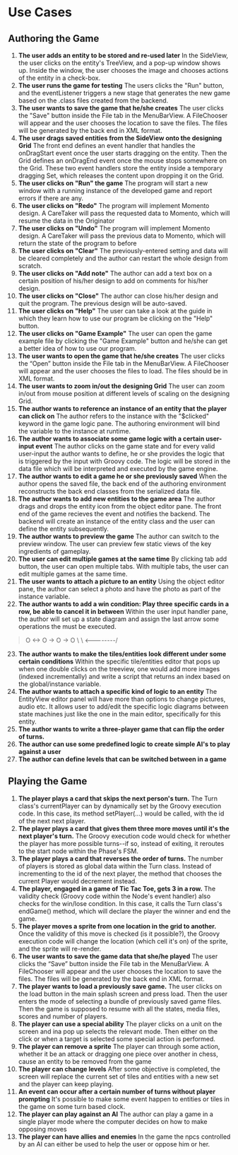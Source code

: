 # Use Cases

## Authoring the Game

1. **The user adds an entity to be stored and re-used later**
    In the SideView, the user clicks on the entity's TreeView, and a pop-up window shows up. Inside the window, the user chooses the image and chooses actions of the entity in a check-box.
2. **The user runs the game for testing**
    The users clicks the "Run" button, and the eventListener triggers a new stage that generates the new game based on the .class files created from the backend.
3. **The user wants to save the game that he/she creates**
    The user clicks the "Save" button inside the File tab in the MenuBarView. A FileChooser will appear and the user chooses the location to save the files. The files will be generated by the back end in XML format.
4. **The user drags saved entities from the SideView onto the designing Grid**
    The front end defines an event handler that handles the onDragStart event once the user starts dragging on the entity. Then the Grid defines an onDragEnd event once the mouse stops somewhere on the Grid. These two event handlers store the entity inside a temporary dragging Set, which releases the content upon dropping it on the Grid.
5. **The user clicks on "Run" the game**
    The program will start a new window with a running instance of the developed game and report errors if there are any.
6. **The user clicks on "Redo"**
    The program will implement Momento design. A CareTaker will pass the requested data to Momento, which will resume the data in the Originator
7. **The user clicks on "Undo"**
    The program will implement Momento design. A CareTaker will pass the previous data to Momento, which will return the state of the program to before
8. **The user clicks on "Clear"**
    The previously-entered setting and data will be cleared completely and the author can restart the whole design from scratch.
9. **The user clicks on "Add note"**
    The author can add a text box on a certain position of his/her design to add on comments for his/her design.
10. **The user clicks on "Close"**
    The author can close his/her design and quit the program. The previous design will be auto-saved.
11. **The user clicks on "Help"**
    The user can take a look at the guide in which they learn how to use our program be clicking on the "Help" button.
12. **The user clicks on "Game Example"**
    The user can open the game example file by clicking the "Game Example" button and he/she can get a better idea of how to use our program.
13. **The user wants to open the game that he/she creates**
    The user clicks the “Open” button inside the File tab in the MenuBarView. A FileChooser will appear and the user chooses the files to load. The files should be in XML format.
14. **The user wants to zoom in/out the designing Grid**
    The user can zoom in/out from mouse position at different levels of scaling on the designing Grid.
15. **The author wants to reference an instance of an entity that the player can click on**
    The author refers to the instance with the "$clicked" keyword in the game logic pane. The authoring environment will bind the variable to the instance at runtime.
16. **The author wants to associate some game logic with a certain user-input event**
    The author clicks on the game state and for every valid user-input the author wants to define, he or she provides the logic that is triggered by the input with Groovy code. The logic will be stored in the data file which will be interpreted and executed by the game engine.
17. **The author wants to edit a game he or she previously saved**
    When the author opens the saved file, the back end of the authoring environment reconstructs the back end classes from the serialized data file.
18. **The author wants to add new entities to the game area**
    The author drags and drops the entity icon from the object editor pane. The front end of the game recieves the event and notifies the backend. The backend will create an instance of the entity class and the user can define the entity subsequently.
19. **The author wants to preview the game**
    The author can switch to the preview window. The user can preview few static views of the key ingredients of gameplay.
20. **The user can edit multiple games at the same time**
    By clicking tab add button, the user can open multiple tabs. With multiple tabs, the user can edit multiple games at the same time.
21. **The user wants to attach a picture to an entity**
    Using the object editor pane, the author can select a photo and have the photo as part of the instance variable.
22. **The author wants to add a win condition: Play three specific cards in a row, be able to cancel it in between**
    Within the user input handler pane, the author will set up a state diagram and assign the last arrow some operations the must be executed.
> O <-> O -> O -> O
> \ \ <--------/
23. **The author wants to make the tiles/entities look different under some certain conditions**
    Within the specific tile/entities editor that pops up when one double clicks on the treeview, one would add more images (indexed incrementally) and write a script that returns an index based on the global/instance variable.
24. **The author wants to attach a specific kind of logic to an entity**
    The EntityView editor panel will have more than options to change pictures, audio etc. It allows user to add/edit the specific logic diagrams between state machines just like the one in the main editor, specifically for this entity.
25. **The author wants to write a three-player game that can flip the order of turns.**
26. **The author can use some predefined logic to create simple AI's to play against a user**
27. **The author can define levels that can be switched between in a game**

## Playing the Game

1. **The player plays a card that skips the next person's turn.**
    The Turn class's currentPlayer can by dynamically set by the Groovy execution code. In this case, its method setPlayer(...) would be called, with the id of the next next player.
2. **The player plays a card that gives them three more moves until it's the next player's turn.**
    The Groovy execution code would check for whether the player has more possible turns--if so, instead of exiting, it reroutes to the start node within the Phase's FSM. 
3. **The player plays a card that reverses the order of turns.**
    The number of players is stored as global data within the Turn class. Instead of incrementing to the id of the next player, the method that chooses the current Player would decrement instead. 
4. **The player, engaged in a game of Tic Tac Toe, gets 3 in a row.**
    The validity check (Groovy code within the Node's event handler) also checks for the win/lose condition. In this case, it calls the Turn class's endGame() method, which will declare the player the winner and end the game. 
5. **The player moves a sprite from one location in the grid to another.**
    Once the validity of this move is checked (is it possible?), the Groovy execution code will change the location (which cell it's on) of the sprite, and the sprite will re-render. 
6. **The user wants to save the game data that she/he played**
    The user clicks the “Save” button inside the File tab in the MenuBarView. A FileChooser will appear and the user chooses the location to save the files. The files will be generated by the back end in XML format.
7. **The player wants to load a previously save game.**
    The user clicks on the load button in the main splash screen and press load. Then the user enters the mode of selecting a bundle of previously saved game files. Then the game is supposed to resume with all the states, media files, scores and number of players.
8. **The player can use a special ability**
    The player clicks on a unit on the screen and ina pop up selects the relevant mode. Then either on the click or when a target is selected some special action is performed. 
9. **The player can remove a sprite**
    The player can through some action, whether it be an attack or dragging one piece over another in chess, cause an entity to be removed from the game
10. **The player can change levels**
    After some objective is completed, the screen will replace the current set of tiles and entities with a new set and the player can keep playing.
11. **An event can occur after a certain number of turns without player prompting**
    It's possible to make some event happen to entities or tiles in the game on some turn based clock.
12. **The player can play against an AI**
    The author can play a game in a single player mode where the computer decides on how to make opposing moves
13. **The player can have allies and enemies**
    In the game the npcs controlled by an AI can either be used to help the user or oppose him or her.



